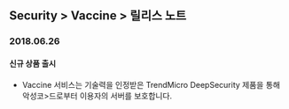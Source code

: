 ## Security > Vaccine > 릴리스 노트

### 2018.06.26

#### 신규 상품 출시

* Vaccine 서비스는 기술력을 인정받은 TrendMicro DeepSecurity 제품을 통해 악성코>드로부터 이용자의 서버를 보호합니다.
